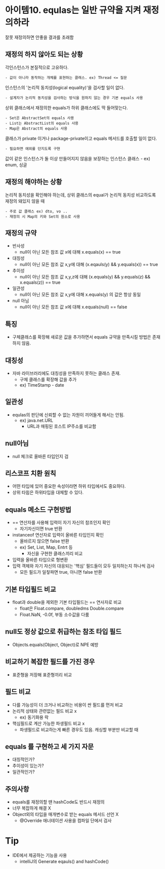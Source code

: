 # 아이템10. equlas는 일반 규약을 지켜 재정의하라
잘못 재정의하면 안좋을 결과를 초래함

## 재정의 하지 않아도 되는 상황

각인스턴스가 본질적으로 고유하다.

    - 값이 아니라 동작하는 개체를 표현하는 클래스. ex) Thread <= 질문
인스턴스의  '논리적 동치성(logical equality)'을 검사할 일이 없다.

    - 설계자가 논리적 동치성을 검사하는 방식을 원하지 않는 경우 기본 equals 사용
상위 클래스에서 재정의한 equals가 하위 클래스에도 딱 들어맞는다.

    - Set은 AbstractSet의 equals 사용
    - List는 AbstractList의 equals 사용
    - Map은 Abstract의 equals 사용
클래스가 private 이거나 package-private이고 equals 메서드를 호출할 일이 없다.
    
    - 필요하면 에외를 던지도록 구현
값이 같은 인스턴스가 둘 이상 만들어지지 않음을 보장하는 인스턴스 클래스
    - ex) enum, 싱글

## 재정의 해야하는 상황
논리적 동치성을 확인해야 하는데, 상위 클래스의 equal가 논리적 동치성 비교하도록 재정의 돼있지 않을 때
    
    - 주로 값 클래스 ex) dto, vo ..
    - 재정의 시 Map의 키와 Set의 원소로 사용
## 재정의 규약
- 반사성
    - null이 아닌 모든 참조 값 x에 대해 x.equals(x) == true
- 대칭성
    - null이 아닌 모든 참조 값 x,y에 대해 (x.eqauls(y) && y.equals(x)) == true 
- 추이성
    - null이 아닌 모든 참조 값 x,y,z에 대해 (x.equals(y) && y.equals(z) && x.equals(z)) == true
- 일관성
    - null이 아닌 모든 참조 값 x,y에 대해 x.equals(y) 의 값은 항상 동일
- null 아님
    - null이 아닌 모든 참조 값 x에 대해 x.equals(null) == false
    
## 특징
- 구체클래스를 확장해 새로운 값을 추가하면서 equals 규약을 만족시킬 방법은 존재하지 않음.

## 대칭성
- 자바 라이브러리에도 대칭성을 만족하지 못하는 클래스 존재.
    - 구체 클래스를 확장해 값을 추가
    - ex) TimeStamp - date

## 일관성
- equlas의 판단에 신뢰할 수 없는 자원이 끼어들게 해서는 안됨.
    - ex) java.net.URL
        - URL과 매핑된 호스트 IP주소를 비교함 
## null아님
- null 체크로 올바른 타입인지 검
## 리스코프 치환 원칙
- 어떤 타입에 있어 중요한 속성이라면 하위 타입에서도 중요하다.
- 상위 타윕은 하위타입을 대체할 수 있다.

## equals 메소드 구현방법
- ==  연산자를 사용해 입력이 자기 자신의 참조인지 확인
    - 자기자신이면 true 반환
- instanceof 연산자로 입력이 올바른 타입인지 확인
    - 올바르지 않으면 false 반환
    - ex) Set, List, Map, Entrt 등
        - 자신을 구현한 클래스끼리 비교
- 입력을 올바른 타입으로 형변환
- 입력 객체와 자기 자신의 대응되는 '핵심' 필드들이 모두 일치하는지 하나씩 검사
    - 모든 필드가 일칳파면 true, 아니면 false 반환
    
## 기본 타입필드 비교
- float과 double을 제외한 기본 타입필드는 == 연사자로 비교
    - float은 Float.compare, doubledms Double.compare
    - Float.NaN, -0.0f, 부동 소수값을 다룸
## null도 정상 값으로 취급하는 참조 타입 필드
- Objects.equals(Object, Object)로 NPE 예방

## 비교하기 복잡한 필드를 가진 경우
- 표준형을 저장해 표준형끼리 비교

## 필드 비교
- 다를 가능성이 더 크거나 비교하는 비용이 싼 필드를 먼저 비교
- 논리적 상태와 관련없는 필드 비교 x
    - ex) 동기화용 락
- 핵심필드로 계산 가능한 파생필드 비교 x
    - 파생필드로 비교하는게 빠른 경우도 있음. 캐싱할 부분만 비교할 때


## equals 를 구현하고 세 가지 자문
- 대칭적인가?
- 추이성이 있는가?
- 일관적인가?

## 주의사항
- equals를 재정의할 땐 hashCode도 반드시 재정의
- 너무 복잡하게 해결 X
- Object외의 타입을 매개변수로 받는 equals 메서드 선언 X
    - @Override 애너테이션 사용을 컴파일 단에서 검사

# Tip
- IDE에서 제공하는 기능을 사용
    - intelliJ의 Generate eqauls() and hashCode()